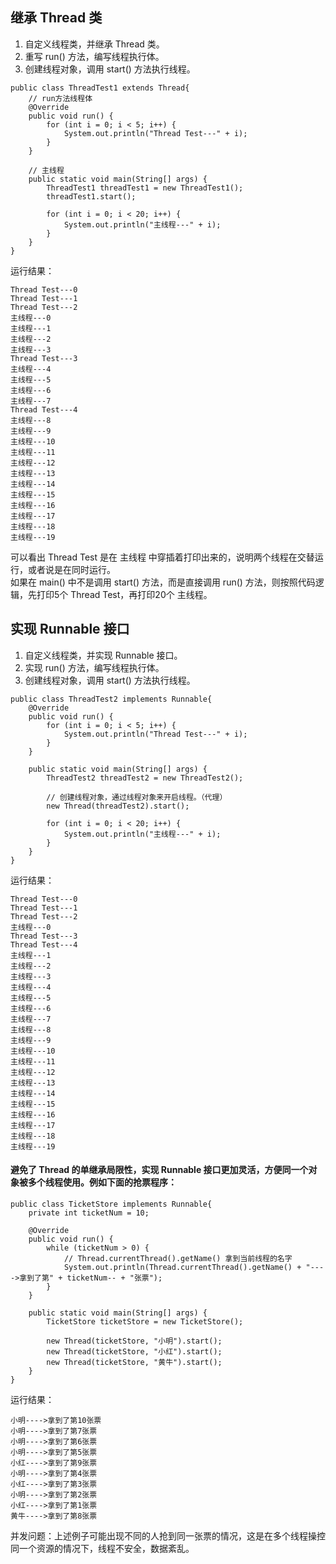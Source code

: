 ## 继承 Thread 类
1. 自定义线程类，并继承 Thread 类。
2. 重写 run() 方法，编写线程执行体。
3. 创建线程对象，调用 start() 方法执行线程。
```
public class ThreadTest1 extends Thread{
    // run方法线程体
    @Override
    public void run() {
        for (int i = 0; i < 5; i++) {
            System.out.println("Thread Test---" + i);
        }
    }

    // 主线程
    public static void main(String[] args) {
        ThreadTest1 threadTest1 = new ThreadTest1();
        threadTest1.start();

        for (int i = 0; i < 20; i++) {
            System.out.println("主线程---" + i);
        }
    }
}
```
运行结果：  
```
Thread Test---0
Thread Test---1
Thread Test---2
主线程---0
主线程---1
主线程---2
主线程---3
Thread Test---3
主线程---4
主线程---5
主线程---6
主线程---7
Thread Test---4
主线程---8
主线程---9
主线程---10
主线程---11
主线程---12
主线程---13
主线程---14
主线程---15
主线程---16
主线程---17
主线程---18
主线程---19
```
可以看出 Thread Test 是在 主线程 中穿插着打印出来的，说明两个线程在交替运行，或者说是在同时运行。  
如果在 main() 中不是调用 start() 方法，而是直接调用 run() 方法，则按照代码逻辑，先打印5个 Thread Test，再打印20个 主线程。

## 实现 Runnable 接口
1. 自定义线程类，并实现 Runnable 接口。  
2. 实现 run() 方法，编写线程执行体。  
3. 创建线程对象，调用 start() 方法执行线程。
```
public class ThreadTest2 implements Runnable{
    @Override
    public void run() {
        for (int i = 0; i < 5; i++) {
            System.out.println("Thread Test---" + i);
        }
    }

    public static void main(String[] args) {
        ThreadTest2 threadTest2 = new ThreadTest2();

        // 创建线程对象，通过线程对象来开启线程。（代理）
        new Thread(threadTest2).start();

        for (int i = 0; i < 20; i++) {
            System.out.println("主线程---" + i);
        }
    }
}
```
运行结果：  
```
Thread Test---0
Thread Test---1
Thread Test---2
主线程---0
Thread Test---3
Thread Test---4
主线程---1
主线程---2
主线程---3
主线程---4
主线程---5
主线程---6
主线程---7
主线程---8
主线程---9
主线程---10
主线程---11
主线程---12
主线程---13
主线程---14
主线程---15
主线程---16
主线程---17
主线程---18
主线程---19
```
#### 避免了 Thread 的单继承局限性，实现 Runnable 接口更加灵活，方便同一个对象被多个线程使用。例如下面的抢票程序：
```
public class TicketStore implements Runnable{
    private int ticketNum = 10;

    @Override
    public void run() {
        while (ticketNum > 0) {
            // Thread.currentThread().getName() 拿到当前线程的名字
            System.out.println(Thread.currentThread().getName() + "---->拿到了第" + ticketNum-- + "张票");
        }
    }

    public static void main(String[] args) {
        TicketStore ticketStore = new TicketStore();

        new Thread(ticketStore, "小明").start();
        new Thread(ticketStore, "小红").start();
        new Thread(ticketStore, "黄牛").start();
    }
}
```
运行结果：  
```
小明---->拿到了第10张票
小明---->拿到了第7张票
小明---->拿到了第6张票
小明---->拿到了第5张票
小红---->拿到了第9张票
小明---->拿到了第4张票
小红---->拿到了第3张票
小明---->拿到了第2张票
小红---->拿到了第1张票
黄牛---->拿到了第8张票
```
并发问题：上述例子可能出现不同的人抢到同一张票的情况，这是在多个线程操控同一个资源的情况下，线程不安全，数据紊乱。
